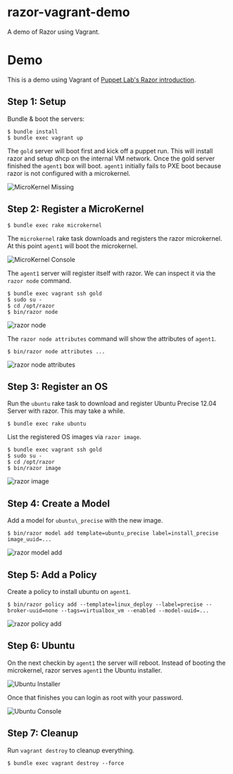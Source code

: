 razor-vagrant-demo
==================

A demo of Razor using Vagrant.

# Demo

This is a demo using Vagrant of [Puppet Lab's Razor
introduction](http://puppetlabs.com/blog/puppet-razor-module/).

## Step 1: Setup

Bundle & boot the servers:

```
$ bundle install
$ bundle exec vagrant up
```

The `gold` server will boot first and kick off a puppet run. This will
install razor and setup dhcp on the internal VM network. Once the gold
server finished the `agent1` box will boot. `agent1` initially fails to
PXE boot because razor is not configured with a microkernel.

![MicroKernel Missing](/benburkert/razor-vagrant-demo/raw/master/images/microkernel_missing.png)

## Step 2: Register a MicroKernel

```
$ bundle exec rake microkernel
```

The `microkernel` rake task downloads and registers the razor microkernel.
At this point `agent1` will boot the microkernel.

![MicroKernel Console](/benburkert/razor-vagrant-demo/raw/master/images/microkernel_console.png)

The `agent1` server will register itself with razor. We can inspect it
via the `razor node` command.

```
$ bundle exec vagrant ssh gold
$ sudo su -
$ cd /opt/razor
$ bin/razor node
```

![razor node](/benburkert/razor-vagrant-demo/raw/master/images/razor_node.png)

The `razor node attributes` command will show the attributes of `agent1`.

```
$ bin/razor node attributes ...
```

![razor node attributes](/benburkert/razor-vagrant-demo/raw/master/images/razor_node_attributes.png)

## Step 3: Register an OS

Run the `ubuntu` rake task to download and register Ubuntu Precise 12.04
Server with razor. This may take a while.

```
$ bundle exec rake ubuntu
```

List the registered OS images via `razor image`.

```
$ bundle exec vagrant ssh gold
$ sudo su -
$ cd /opt/razor
$ bin/razor image
```

![razor image](/benburkert/razor-vagrant-demo/raw/master/images/razor_image.png)

## Step 4: Create a Model

Add a model for `ubuntu\_precise` with the new image.

```
$ bin/razor model add template=ubuntu_precise label=install_precise image_uuid=...
```

![razor model add](/benburkert/razor-vagrant-demo/raw/master/images/razor_model_add.png)

## Step 5: Add a Policy

Create a policy to install ubuntu on `agent1`.

```
$ bin/razor policy add --template=linux_deploy --label=precise --broker-uuid=none --tags=virtualbox_vm --enabled --model-uuid=...
```

![razor policy add](/benburkert/razor-vagrant-demo/raw/master/images/razor_policy_add.png)

## Step 6: Ubuntu

On the next checkin by `agent1` the server will reboot. Instead of booting
the microkernel, razor serves `agent1` the Ubuntu installer.

![Ubuntu Installer](/benburkert/razor-vagrant-demo/raw/master/images/ubuntu_installer.png)

Once that finishes you can login as root with your password.

![Ubuntu Console](/benburkert/razor-vagrant-demo/raw/master/images/ubuntu_console.png)

## Step 7: Cleanup

Run `vagrant destroy` to cleanup everything.

```
$ bundle exec vagrant destroy --force
```
